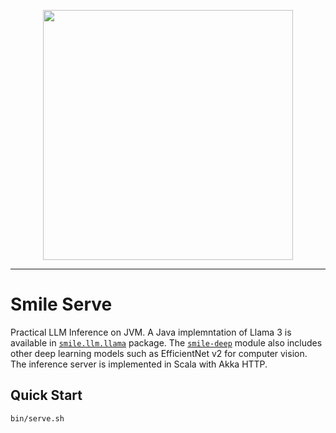 <p align="center">
  <img src="https://github.com/haifengl/smile/blob/master/serve/llama.jpg" width="400"/>
</p>

---


# Smile Serve

Practical LLM Inference on JVM. A Java implemntation of Llama 3 is available in [`smile.llm.llama`](https://github.com/haifengl/smile/tree/master/deep/src/main/java/smile/llm/llama) package. The [`smile-deep`](https://github.com/haifengl/smile/tree/master/deep) module also includes other deep learning models such as EfficientNet v2 for computer vision. The inference server is implemented in Scala with Akka HTTP.

## Quick Start

```bash
bin/serve.sh
```
